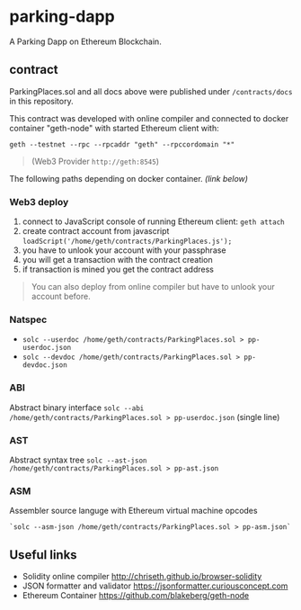 # parking-dapp
A Parking Dapp on Ethereum Blockchain.

## contract 
ParkingPlaces.sol and all docs above were published under `/contracts/docs` in this repository.

This contract was developed with online compiler and connected to docker container "geth-node" with started Ethereum client with:

`geth --testnet --rpc --rpcaddr "geth" --rpccordomain "*"`

> (Web3 Provider `http://geth:8545`)

The following paths depending on docker container. *(link below)*

### Web3 deploy

1. connect to JavaScript console of running Ethereum client: `geth attach`
2. create contract account from javascript `loadScript('/home/geth/contracts/ParkingPlaces.js');`
3. you have to unlook your account with your passphrase
4. you will get a transaction with the contract creation
5. if transaction is mined you get the contract address

> You can also deploy from online compiler but have to unlook your account before.

### Natspec 

- `solc --userdoc /home/geth/contracts/ParkingPlaces.sol > pp-userdoc.json`
- `solc --devdoc /home/geth/contracts/ParkingPlaces.sol > pp-devdoc.json`

### ABI
Abstract binary interface `solc --abi /home/geth/contracts/ParkingPlaces.sol > pp-userdoc.json` (single line)

### AST
Abstract syntax tree `solc --ast-json /home/geth/contracts/ParkingPlaces.sol > pp-ast.json`

### ASM
Assembler source languge with Ethereum virtual machine opcodes

	`solc --asm-json /home/geth/contracts/ParkingPlaces.sol > pp-asm.json`

## Useful links
- Solidity online compiler <http://chriseth.github.io/browser-solidity>
- JSON formatter and validator <https://jsonformatter.curiousconcept.com>
- Ethereum Container <https://github.com/blakeberg/geth-node>